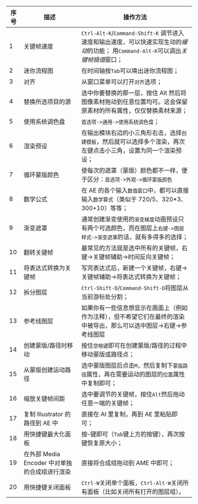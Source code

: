 |序号	|描述	|操作方法	|
|---	|---	|---	|
| 1	| 关键帧速度	| `Ctrl-Alt-K`/`Command-Shift-K` 调节进入速度和输出速度，可以快速实现生动的*缓动*的功能；  用`Command-Alt-K`可以调出*关键帧插值*窗口；	|
| 2	| 迷你流程图	| 在时间轴按`Tab`可以唤出迷你流程图；	|
| 3	| 对齐	| 从窗口菜单可以打开`对齐`选项；	|
| 4	| 替换所选项目的源	|  选中你要替换的那一层，按住 Alt 然后将图像素材拖动到任意位置均可。这会保留原素材的所有属性，仅仅替换素材来源；	|
| 5	| 使用系统调色盘	| `首选项->通用->使用系统调色盘`；	|
| 6	| 渲染预设	| 在输出模块右边的小三角形右击，选择`创建模板`，然后就可以选择多个渲染，再次左键点击小三角，设置为同一个渲染预设；	|
| 7	| 循环蒙版颜色	| 使每次的遮罩（蒙版）颜色都不一样，便于区分：`首选项->外观->循环蒙版颜色`	|
| 8	| 数学公式	| 在 AE 的各个输入`数值窗口`中，都可以直接输入`数学算式`（类似于 720/5、320*3、300+10）等等；	|
| 9	| 渐变遮罩	| 通常创建渐变使用的`渐变梯度`动画预设只有两个可选颜色，而在图层上`右键->图层样式->渐变遮罩`的话，就有多得多的选择；	|
| 10	| 翻转关键帧	| 最常见的方法就是选中所有的关键帧，右键->关键帧辅助->时间反向关键帧；	|
| 11	| 将表达式转换为关键帧	| 写完表达式后，新建一个关键帧，右键->关键帧辅助->将表达式转换为关键帧；	|
| 12	| 拆分图层	| `Ctrl-Shift-D`/`Command-Shift-D`将图层从当前游标处分割；	|
| 13	| 参考线图层	| 如果你有一些信息想显示在画面上（例如作为注释），但不希望它们在最终的渲染中被导出，那么可以选中图层->右键->参考线图层	|
| 14	| 创建蒙版/路径时移动	| 按住`空格键`即可在创建蒙版/路径的过程中移动蒙版或路径点；	|
| 15	| 从蒙版创建运动路径	| 选中蒙版图层后点击`M`，然后复制下`蒙版路径`属性，再在需要运动的图层的`位置`属性中复制即可；	|
| 16	| 缩放关键帧间距	| 选中要调节的关键帧，按住`Alt`然后拖动任意一端的关键帧；	|
| 17	| 复制 Illustrator 的路径到 AE 中	| 直接在 AI 里复制，再到 AE 里粘贴即可；	|
| 18	| 用快捷键最大化面板	| 按`~`键即可（`Tab`键上方的按键），再次按键恢复原大小；	|
| 19	| 在外部 Media Encoder 中对单独的合成组进行渲染	| 直接将合成组拖动到 AME 中即可；	|
| 20	| 用快捷键关闭面板	| `Ctrl-W`关闭单个面板，`Ctrl-Alt-W`关闭所有面板（比如关闭所有打开的图层组）。	|
